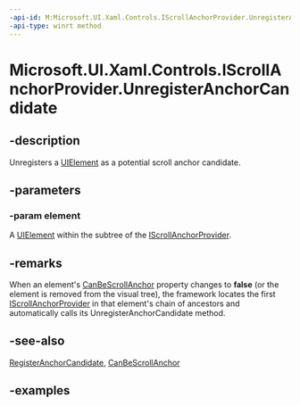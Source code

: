 ```yaml
---
-api-id: M:Microsoft.UI.Xaml.Controls.IScrollAnchorProvider.UnregisterAnchorCandidate(Microsoft.UI.Xaml.UIElement)
-api-type: winrt method
---
```


<!-- Method syntax.
public void IScrollAnchorProvider.UnregisterAnchorCandidate(UIElement element)
-->

# Microsoft.UI.Xaml.Controls.IScrollAnchorProvider.UnregisterAnchorCandidate

## -description

Unregisters a [UIElement](../microsoft.ui.xaml/uielement.md) as a potential scroll anchor candidate.

## -parameters

### -param element

A [UIElement](../microsoft.ui.xaml/uielement.md) within the subtree of the [IScrollAnchorProvider](iscrollanchorprovider.md).

## -remarks

When an element's [CanBeScrollAnchor](../microsoft.ui.xaml/uielement_canbescrollanchor.md) property changes to **false** (or the element is removed from the visual tree), the framework locates the first [IScrollAnchorProvider](iscrollanchorprovider.md) in that element's chain of ancestors and automatically calls its UnregisterAnchorCandidate method.

## -see-also

[RegisterAnchorCandidate](iscrollanchorprovider_registeranchorcandidate_1915074492.md), [CanBeScrollAnchor](../microsoft.ui.xaml/uielement_canbescrollanchor.md)

## -examples

